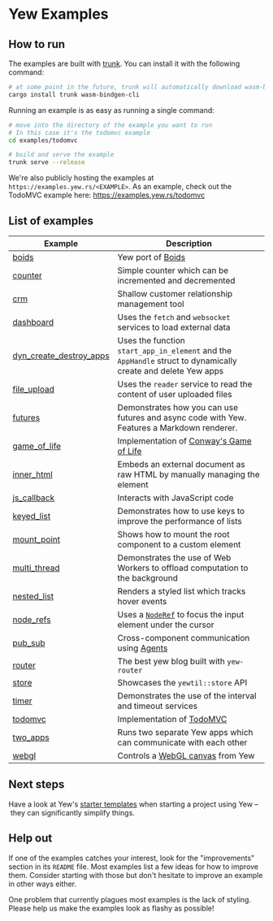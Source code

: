# Yew Examples

## How to run

The examples are built with [trunk](https://github.com/thedodd/trunk).
You can install it with the following command:

```bash
# at some point in the future, trunk will automatically download wasm-bindgen
cargo install trunk wasm-bindgen-cli
```

Running an example is as easy as running a single command:

```bash
# move into the directory of the example you want to run
# In this case it's the todomvc example
cd examples/todomvc

# build and serve the example
trunk serve --release
```

We're also publicly hosting the examples at `https://examples.yew.rs/<EXAMPLE>`.
As an example, check out the TodoMVC example here: <https://examples.yew.rs/todomvc>

## List of examples

| Example                                             | Description                                                                                                                        |
| --------------------------------------------------- | ---------------------------------------------------------------------------------------------------------------------------------- |
| [boids](boids)                                      | Yew port of [Boids](https://en.wikipedia.org/wiki/Boids)                                                                           |
| [counter](counter)                                  | Simple counter which can be incremented and decremented                                                                            |
| [crm](crm)                                          | Shallow customer relationship management tool                                                                                      |
| [dashboard](dashboard)                              | Uses the `fetch` and `websocket` services to load external data                                                                    |
| [dyn_create_destroy_apps](dyn_create_destroy_apps)  | Uses the function `start_app_in_element` and the `AppHandle` struct to dynamically create and delete Yew apps                      |
| [file_upload](file_upload)                          | Uses the `reader` service to read the content of user uploaded files                                                               |
| [futures](futures)                                  | Demonstrates how you can use futures and async code with Yew. Features a Markdown renderer.                                        |
| [game_of_life](game_of_life)                        | Implementation of [Conway's Game of Life](https://en.wikipedia.org/wiki/Conway%27s_Game_of_Life)                                   |
| [inner_html](inner_html)                            | Embeds an external document as raw HTML by manually managing the element                                                           |
| [js_callback](js_callback)                          | Interacts with JavaScript code                                                                                                     |
| [keyed_list](keyed_list)                            | Demonstrates how to use keys to improve the performance of lists                                                                   |
| [mount_point](mount_point)                          | Shows how to mount the root component to a custom element                                                                          |
| [multi_thread](multi_thread)                        | Demonstrates the use of Web Workers to offload computation to the background                                                       |
| [nested_list](nested_list)                          | Renders a styled list which tracks hover events                                                                                    |
| [node_refs](node_refs)                              | Uses a [`NodeRef`](https://yew.rs/docs/concepts/components/refs) to focus the input element under the cursor                       |
| [pub_sub](pub_sub)                                  | Cross-component communication using [Agents](https://yew.rs/docs/concepts/agents)                                                  |
| [router](router)                                    | The best yew blog built with `yew-router`                                                                                          |
| [store](store)                                      | Showcases the `yewtil::store` API                                                                                                  |
| [timer](timer)                                      | Demonstrates the use of the interval and timeout services                                                                          |
| [todomvc](todomvc)                                  | Implementation of [TodoMVC](http://todomvc.com/)                                                                                   |
| [two_apps](two_apps)                                | Runs two separate Yew apps which can communicate with each other                                                                   |
| [webgl](webgl)                                      | Controls a [WebGL canvas](https://developer.mozilla.org/en-US/docs/Web/API/WebGL_API/Tutorial/Getting_started_with_WebGL) from Yew |

## Next steps

Have a look at Yew's [starter templates](https://yew.rs/docs/getting-started/starter-templates) when starting a project using Yew – they can significantly simplify things.

## Help out

If one of the examples catches your interest, look for the "improvements" section in its `README` file.
Most examples list a few ideas for how to improve them.
Consider starting with those but don't hesitate to improve an example in other ways either.

One problem that currently plagues most examples is the lack of styling.
Please help us make the examples look as flashy as possible!
